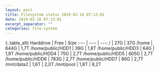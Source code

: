```yaml
---
layout: post
title: Filesystem status 2019-02-16 07:13:01
date: 2019-02-16 07:13:01
excerpt_separator: ""
categories: file-system
---
```

{:.table_alt}
Harddrive | Free | Size
:--- | ---: | ---:
/ | 27G | 37G
/home | 644G | 1,7T
/home/public/HDD1 | 39G | 1,8T
/home/public/HDD3 | 64G | 1,8T
/home/public/HDD4 | 75G | 2,7T
/home/public/HDD5 | 605G | 2,7T
/home/public/HDD6 | 783G | 2,7T
/home/public/HDD7 | 86G | 2,7T
/mnt/data2 | 1,6T | 2,0T
/mnt/pool | 1,8T | 8,2T
